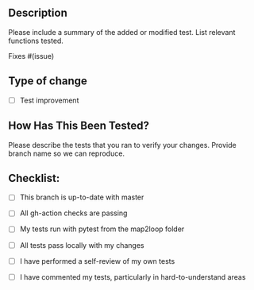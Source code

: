 ## Description

Please include a summary of the added or modified test. List relevant functions tested. 

Fixes #(issue)

## Type of change

- [ ] Test improvement

## How Has This Been Tested?

Please describe the tests that you ran to verify your changes. 
Provide branch name so we can reproduce. 

## Checklist:

- [ ] This branch is up-to-date with master
- [ ] All gh-action checks are passing
- [ ] My tests run with pytest from the map2loop folder
- [ ] All tests pass locally with my changes
- [ ] I have performed a self-review of my own tests
- [ ] I have commented my tests, particularly in hard-to-understand areas

